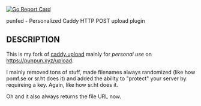 [![Go Report Card](https://goreportcard.com/badge/github.com/onodera-punpun/punfed)](https://goreportcard.com/report/github.com/onodera-punpun/punfed)

punfed - Personalized Caddy HTTP POST upload plugin


## DESCRIPTION

This is my fork of [caddy.upload](https://github.com/wmark/caddy.upload) mainly for *personal use* on https://punpun.xyz/upload.

I mainly removed tons of stuff, made filenames always randomized (like how pomf.se or sr.ht does it) and added the ability to "protect" your server by requireing a key. Again, like how sr.ht does it.

Oh and it also always returns the file URL now.

